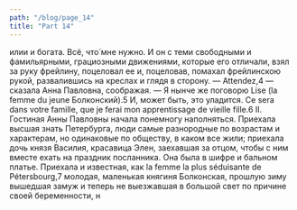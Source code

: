 ```yaml
---
path: "/blog/page_14"
title: "Part 14"
---
```


илии и богата. Всё, что́ мне нужно.
И он с теми свободными и фамильярными, грациозными движениями, которые его отличали, взял за руку фрейлину, поцеловал ее и, поцеловав, помахал фрейлинскою рукой, развалившись на креслах и глядя в сторону.
— Attendez,4 — сказала Анна Павловна, соображая. — Я нынче же поговорю Lise (la femme du jeune Болконский).5 И, может быть, это уладится. Ce sera dans votre famille, que je ferai mon apprentissage de vieille fille.6
II.
Гостиная Анны Павловны начала понемногу наполняться. Приехала высшая знать Петербурга, люди самые разнородные по возрастам и характерам, но одинаковые по обществу, в каком все жили; приехала дочь князя Василия, красавица Элен, заехавшая за отцом, чтобы с ним вместе ехать на праздник посланника. Она была в шифре и бальном платье. Приехала и известная, как la femme la plus séduisante de Pétersbourg,7 молодая, маленькая княгиня Болконская, прошлую зиму вышедшая замуж и теперь не выезжавшая в большой свет по причине своей беременности, н
